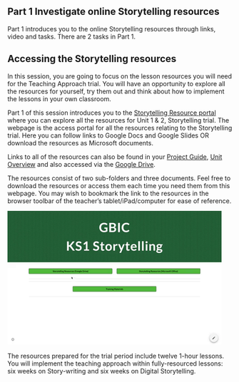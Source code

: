 ## Part 1 Investigate online Storytelling resources
Part 1 introduces you to the online Storytelling resources through links, video and tasks. There are 2 tasks in Part 1.

## Accessing the Storytelling resources
In this session, you are going to focus on the lesson resources you will need for the Teaching Approach trial. You will have an opportunity to explore all the resources for yourself, try them out and think about how to implement the lessons in your own classroom.

Part 1 of this session introduces you to the [Storytelling Resource portal](http://ncce.io/KS1Storytelling) where you can explore all the resources for Unit 1 & 2, Storytelling trial. The webpage is the access portal for all the resources relating to the Storytelling trial. Here you can follow links to Google Docs and Google Slides OR download the resources as Microsoft documents.

Links to all of the resources can also be found in your [Project Guide](https://docs.google.com/document/d/1GCvtNeQWBAr_5M2xajIXmoqcHco7WPEtvMrsf-v4oGI/edit?usp=sharing), [Unit Overview](ncce.io/glxPE8) and also accessed via the [Google Drive](ncce.io/l9Spga).

The resources consist of two sub-folders and three documents. Feel free to download the resources or access them each time you need them from this webpage. You may wish to bookmark the link to the resources in the browser toolbar of the teacher’s tablet/iPad/computer for ease of reference. 

![Modelling access webpage](images/ks1storytelling-WebpageAccess.gif)

The resources prepared for the trial period include twelve 1-hour lessons. You will implement the teaching approach within fully-resourced lessons: six weeks on Story-writing and six weeks on Digital Storytelling.

